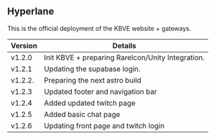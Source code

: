 ## Hyperlane

This is the official deployment of the KBVE website + gateways.

| Version | Details                                           |
| ------- | ------------------------------------------------- |
| v1.2.0  | Init KBVE + preparing RareIcon/Unity Integration. |
| v1.2.1  | Updating the supabase login.                      |
| v1.2.2. | Preparing the next astro build                    |
| v1.2.3  | Updated footer and navigation bar                 |
| v1.2.4  | Added updated twitch page                         |
| v1.2.5  | Added basic chat page                             |
| v1.2.6  | Updating front page and twitch login              |
